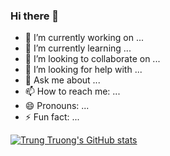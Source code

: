 ### Hi there 👋


- 🔭 I’m currently working on ...
- 🌱 I’m currently learning ...
- 👯 I’m looking to collaborate on ...
- 🤔 I’m looking for help with ...
- 💬 Ask me about ...
- 📫 How to reach me: ...
- 😄 Pronouns: ...
- ⚡ Fun fact: ...

[![Trung Truong's GitHub stats](https://github-readme-stats.vercel.app/api?username=trungtruong1)](https://github.com/anuraghazra/github-readme-stats)

